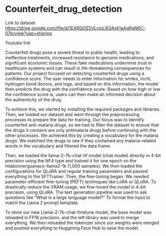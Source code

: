 # Counterfeit_drug_detection
Link to dataset 
https://drive.google.com/file/d/1EARQOE5VLyioLl63Axk1aAgRgN6C-07b/view?usp=sharing

Youtube link



Counterfeit drugs pose a severe threat to public health, leading to ineffective treatments, increased resistance to genuine medications, and significant economic losses. These fake medications undermine trust in healthcare systems and can result in life-threatening consequences for patients.
Our project focused on detecting counterfeit drugs using a confidence score. The user needs to enter information for smiles, inchi, hydrogen bond donors, and logp, and based on this information, the model then predicts the drug with the confidence score. Based on how high or low the confidence score is, users can then make an informed decision about the authenticity of the drug. 

To achieve this, we started by installing the required packages and libraries. 
Then, we loaded our dataset and went through the preprocessing processes to prepare the data for training.
Our focus was to identify counterfeit anti-malaria drugs, so we had to filter the dataset to ensure that the drugs it contains are only antimalaria drugs before continuing with the other processes. 
We achieved this by creating a vocabulary for the malaria drugs. We matched the drugs to see if they contained any malaria-related words in the vocabulary and filtered the data frame. 

Then, we loaded the llama-2-7b-chat-hf model (chat model) directly in 4-bit precision using the NF4 type and trained it for one epoch on the mlabonne/guanaco-llama2-1k (1,000 samples).
We then loaded the configurations for QLoRA and regular training parameters and passed everything to the SFTTrainer.
Then, the fine-tuning began. 
We needed parameter-efficient fine-tuning (PEFT) techniques like LoRA or QLoRA. To drastically reduce the VRAM usage, we fine-tuned the model in 4-bit precision, using QLoRA.
The text generation pipeline was used to ask questions like “What is a large language model?” To format the input to match the Llama 2 prompt template.

To store our new Llama-2-7b-chat-finetune model, the base model was reloaded in FP16 precision, and the left library was used to merge everything.
We then reloaded the tokenizer since our weights were merged and pushed everything to Huggining Face Hub to save the model.








